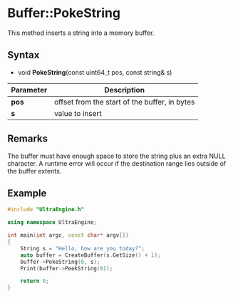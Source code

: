# Buffer::PokeString
This method inserts a string into a memory buffer.

## Syntax
- void **PokeString**(const uint64_t pos, const string& s)

| Parameter | Description |
| ----- | ----- |
| **pos** | offset from the start of the buffer, in bytes |
| **s** | value to insert |

## Remarks
The buffer must have enough space to store the string plus an extra NULL character. A runtime error will occur if the destination range lies outside of the buffer extents.

## Example

```c++
#include "UltraEngine.h"

using namespace UltraEngine;

int main(int argc, const char* argv[])
{
	String s = "Hello, how are you today?";
	auto buffer = CreateBuffer(s.GetSize() + 1);
	buffer->PokeString(0, s);
	Print(buffer->PeekString(0));

	return 0;
}
```
